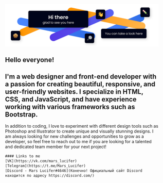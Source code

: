 ![](assets/img.svg)
## Hello everyone!
I'm a web designer and front-end developer with a passion for creating beautiful, responsive, and user-friendly websites.
I specialize in HTML, CSS, and JavaScript, and have experience working with various frameworks such as Bootstrap.
---
In addition to coding, I love to experiment with different design tools such as Photoshop and Illustrator to create unique and visually stunning designs.
I am always looking for new challenges and opportunities to grow as a developer, so feel free to reach out to me if you are looking for a talented and dedicated team member for your next project!
```
#### Links to me
[VK](https://vk.com/mars_lucifer)
[Telegram](https://t.me/Mars_Lucifer)
[Discord - Mars Lucifer#4646](Конечно! Официальный сайт Discord находится по адресу https://discord.com/)
```
